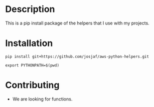 # Description
This is a pip install package of the helpers that I use with my projects. 


# Installation
`pip install git+https://github.com/josjaf/aws-python-helpers.git`

`export PYTHONPATH=$(pwd)`


# Contributing
* We are looking for functions.